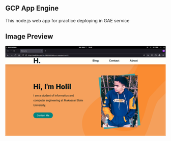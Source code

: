 ## GCP App Engine
This node.js web app for practice deploying in GAE service
## Image Preview
<img src="https://github.com/lil-id/aboutMe/blob/31ed3f4afb0f41476296f0810d885698445078db/img_preview.png">
